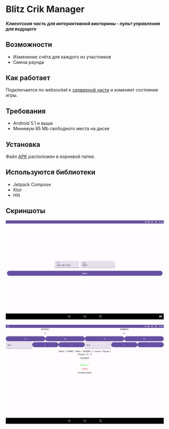 # Blitz Crik Manager
##### Клиентская часть для интерактивной викторины - пульт управления для ведущего

## Возможности

- Изменение счёта для каждого из участников
- Смена раунда

## Как работает

Подключается по websocket к [серверной части](https://github.com/andrzahar/Blitz-Crik-server) и изменяет состояние игры.

## Требования

- Android 5.1 и выше
- Минимум 85 Mb свободного места на диске

## Установка

Файл [APK](/app-debug.apk) расположен в корневой папке.

## Используются библиотеки

- Jetpack Compose
- Ktor
- Hilt

## Скриншоты

![](/screenshots/1.png)

![](/screenshots/2.png)